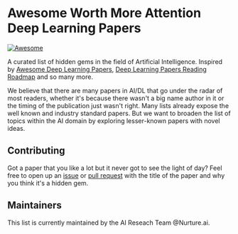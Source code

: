 # Awesome Worth More Attention Deep Learning Papers 
[![Awesome](https://awesome.re/badge-flat.svg)](https://awesome.re)

A curated list of hidden gems in the field of Artificial Intelligence. Inspired by [Awesome Deep Learning Papers](https://github.com/terryum/awesome-deep-learning-papers), [Deep Learning Papers Reading Roadmap](https://github.com/floodsung/Deep-Learning-Papers-Reading-Roadmap) and so many more.

We believe that there are many papers in AI/DL that go under the radar of most readers, whether it's because there wasn't a big name author in it or the timing of the publication just wasn't right. Many lists already expose the well known and industry standard papers. But we want to broaden the list of topics within the AI domain by exploring lesser-known papers with novel ideas.

## Contributing
Got a paper that you like a lot but it never got to see the light of day? Feel free to open up an [issue](https://github.com/Nurture-AI/Worth-More-Attention/issues) or [pull request](https://github.com/Nurture-AI/Worth-More-Attention/pulls) with the title of the paper and why you think it's a hidden gem. 

## Maintainers
This list is currently maintained by the AI Reseach Team @Nurture.ai.
